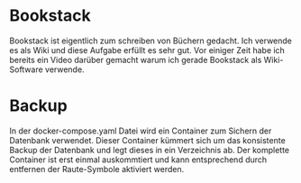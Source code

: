# Bookstack

Bookstack ist eigentlich zum schreiben von Büchern gedacht. Ich verwende es als Wiki und diese Aufgabe erfüllt es sehr gut. Vor einiger Zeit habe ich bereits ein Video darüber gemacht warum ich gerade Bookstack als Wiki-Software verwende.

# Backup
In der docker-compose.yaml Datei wird ein Container zum Sichern der Datenbank verwendet. Dieser Container kümmert sich um das konsistente Backup der Datenbank und legt dieses in ein Verzeichnis ab. Der komplette Container ist erst einmal auskommtiert und kann entsprechend durch entfernen der Raute-Symbole aktiviert werden.